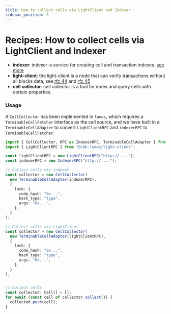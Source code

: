```yaml
---
title: How to collect cells via LightClient and Indexer
sidebar_position: 3
---
```


# Recipes: How to collect cells via LightClient and Indexer

 - **indexer**: indexer is service for creating cell and transaction indexes. [see more](https://github.com/nervosnetwork/ckb-indexer)
 - **light-client**: the light-client is a node that can verify transactions without all blocks data, see [rfc 44](https://github.com/nervosnetwork/rfcs/pull/370/files) and [rfc 45](https://github.com/nervosnetwork/rfcs/pull/375/files)
 - **cell collector**: cell collector is a tool for index and query cells with certain properties.


### Usage

A `CellCollector` has been implemented in `lumos`, which requires a `TerminableCellFetcher` interface as the cell source, and we have built in a `TerminableCellAdapter` to convert `LightClientRPC` and `indexerRPC` to `TerminableCellFetcher`.

``` ts
import { CellCollector, RPC as IndexerRPC, TerminableCellAdapter } from "@ckb-lumos/indexer";
import { LightClientRPC } from "@ckb-lumos/light-client";

const lightClientRPC = new LightClientRPC("http://....");
const indexerRPC = new IndexerRPC("http://....");

// Collect cells via indexer
const collector = new CellCollector(
  new TerminableCellAdapter(indexerRPC),
  {
    lock: {
      code_hash: "0x...",
      hash_type: "type",
      args: "0x...",
    },
  }
);

// Collect cells via LightClient
const collector = new CellCollector(
  new TerminableCellAdapter(lightClientRPC),
  {
    lock: {
      code_hash: "0x...",
      hash_type: "type",
      args: "0x...",
    },
  }
);


// Collect cells
const collected: Cell[] = [];
for await (const cell of collector.collect()) {
  collected.push(cell);
}
```